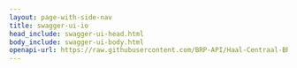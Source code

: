 ```yaml
---
layout: page-with-side-nav
title: swagger-ui-io
head_include: swagger-ui-head.html
body_include: swagger-ui-body.html
openapi-url: https://raw.githubusercontent.com/BRP-API/Haal-Centraal-BRP-bevragen/v2.0.0beta1/specificatie/genereervariant/openapi.yaml
---
```

<div id="swagger-ui"></div>
